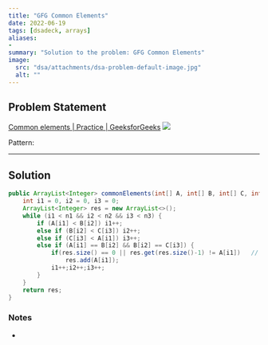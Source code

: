 ```yaml
---
title: "GFG Common Elements"
date: 2022-06-19
tags: [dsadeck, arrays]
aliases:
- 
summary: "Solution to the problem: GFG Common Elements"
image:
  src: "dsa/attachments/dsa-problem-default-image.jpg"
  alt: ""
---
```


## Problem Statement
[Common elements | Practice | GeeksforGeeks](https://practice.geeksforgeeks.org/problems/common-elements1132/1#)
![](https://i.imgur.com/KbqaL3l.png)


Pattern: 

---

## Solution
``` java
public ArrayList<Integer> commonElements(int[] A, int[] B, int[] C, int n1, int n2, int n3) {
	int i1 = 0, i2 = 0, i3 = 0;
	ArrayList<Integer> res = new ArrayList<>();
	while (i1 < n1 && i2 < n2 && i3 < n3) {
		if (A[i1] < B[i2]) i1++;
		else if (B[i2] < C[i3]) i2++;
		else if (C[i3] < A[i1]) i3++;
		else if (A[i1] == B[i2] && B[i2] == C[i3]) {
			if(res.size() == 0 || res.get(res.size()-1) != A[i1])   // if not duplicate
				res.add(A[i1]);
			i1++;i2++;i3++;
		}
	}
	return res;
}
```

### Notes
- 

